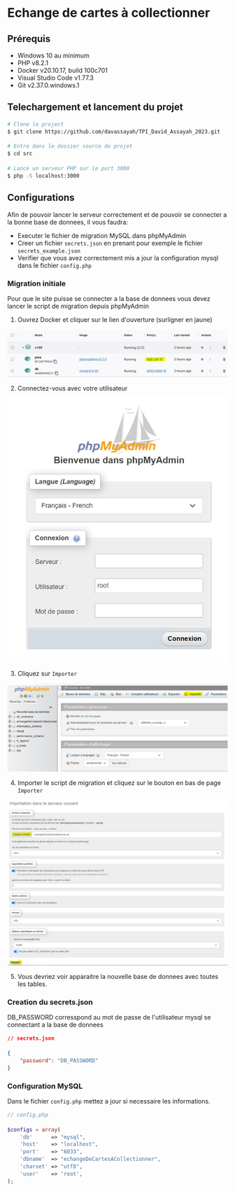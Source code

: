# Echange de cartes à collectionner

## Prérequis
- Windows 10 au minimum
- PHP v8.2.1
- Docker v20.10.17, build 100c701
- Visual Studio Code v1.77.3
- Git v2.37.0.windows.1

## Telechargement et lancement du projet

```bash
# Clone le project
$ git clone https://github.com/davassayah/TPI_David_Assayah_2023.git

# Entre dans le dossier source du projet
$ cd src

# Lance un serveur PHP sur le port 3000
$ php -S localhost:3000
```

## Configurations

Afin de pouvoir lancer le serveur correctement et de pouvoir se connecter a la bonne base de donnees, il vous faudra:

- Executer le fichier de migration MySQL dans phpMyAdmin
- Creer un fichier `secrets.json` en prenant pour exemple le fichier `secrets_example.json`
- Verifier que vous avez correctement mis a jour la configuration mysql dans le fichier `config.php`

### Migration initiale

Pour que le site puisse se connecter a la base de donnees vous devez lancer le script de migration depuis phpMyAdmin

1. Ouvrez Docker et cliquer sur le lien d'ouverture (surligner en jaune)

![1](/doc/images/1.jpg)

2. Connectez-vous avec votre utilisateur

![2](/doc/images/2.jpg)

3. Cliquez sur `Importer`

![3](/doc/images/3.jpg)

4. Importer le script de migration et cliquez sur le bouton en bas de page `Importer`

![4](/doc/images/4.jpg)

5. Vous devriez voir apparaitre la nouvelle base de donnees avec toutes les tables.

### Creation du secrets.json

DB_PASSWORD corresspond au mot de passe de l'utilisateur mysql se connectant a la base de donnees

```json
// secrets.json

{
    "password": "DB_PASSWORD"
}
```

### Configuration MySQL

Dans le fichier `config.php` mettez a jour si necessaire les informations.

```php
// config.php

$configs = array(
    'db'      => "mysql",
    'host'    => "localhost",
    'port'    => "6033",
    'dbname'  => "echangeDeCartesACollectionner",
    'charset' => "utf8",
    'user'    => 'root',
);
```